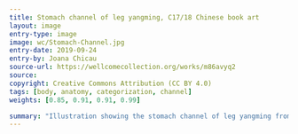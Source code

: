 ```yaml
---
title: Stomach channel of leg yangming, C17/18 Chinese book art
layout: image
entry-type: image
image: wc/Stomach-Channel.jpg
entry-date: 2019-09-24
entry-by: Joana Chicau
source-url: https://wellcomecollection.org/works/m86avyq2
source:
copyright: Creative Commons Attribution (CC BY 4.0) 
tags: [body, anatomy, categorization, channel]
weights: [0.85, 0.91, 0.91, 0.99]

summary: "Illustration showing the stomach channel of leg yangming from Renti jingmai tu (Illustrations of the Channels of the Human Body), a manuscript text executed during the Kangxi reign period of the Qing dynasty (1662-1722), illustrated with 24 paintings in colour."
---
```

